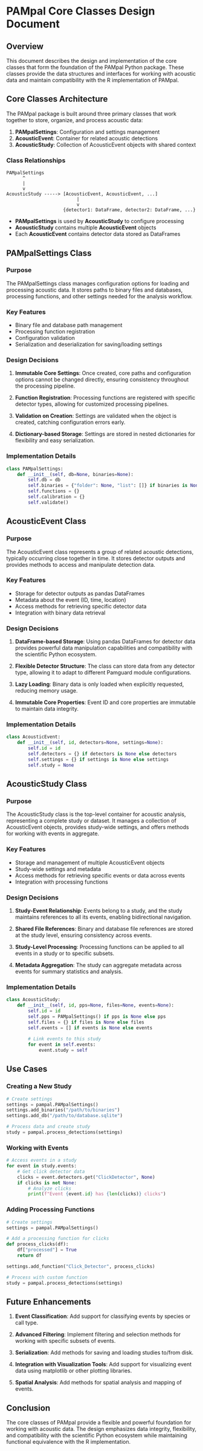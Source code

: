 # PAMpal Core Classes Design Document

## Overview

This document describes the design and implementation of the core classes that form the foundation of the PAMpal Python package. These classes provide the data structures and interfaces for working with acoustic data and maintain compatibility with the R implementation of PAMpal.

## Core Classes Architecture

The PAMpal package is built around three primary classes that work together to store, organize, and process acoustic data:

1. **PAMpalSettings**: Configuration and settings management
2. **AcousticEvent**: Container for related acoustic detections
3. **AcousticStudy**: Collection of AcousticEvent objects with shared context

### Class Relationships

```
PAMpalSettings
      ^
      |
      v
AcousticStudy -----> [AcousticEvent, AcousticEvent, ...]
                          |
                          v
                     {detector1: DataFrame, detector2: DataFrame, ...}
```

- **PAMpalSettings** is used by **AcousticStudy** to configure processing
- **AcousticStudy** contains multiple **AcousticEvent** objects
- Each **AcousticEvent** contains detector data stored as DataFrames

## PAMpalSettings Class

### Purpose

The PAMpalSettings class manages configuration options for loading and processing acoustic data. It stores paths to binary files and databases, processing functions, and other settings needed for the analysis workflow.

### Key Features

- Binary file and database path management
- Processing function registration
- Configuration validation
- Serialization and deserialization for saving/loading settings

### Design Decisions

1. **Immutable Core Settings**: Once created, core paths and configuration options cannot be changed directly, ensuring consistency throughout the processing pipeline.

2. **Function Registration**: Processing functions are registered with specific detector types, allowing for customized processing pipelines.

3. **Validation on Creation**: Settings are validated when the object is created, catching configuration errors early.

4. **Dictionary-based Storage**: Settings are stored in nested dictionaries for flexibility and easy serialization.

### Implementation Details

```python
class PAMpalSettings:
    def __init__(self, db=None, binaries=None):
        self.db = db
        self.binaries = {"folder": None, "list": []} if binaries is None else binaries
        self.functions = {}
        self.calibration = {}
        self.validate()
```

## AcousticEvent Class

### Purpose

The AcousticEvent class represents a group of related acoustic detections, typically occurring close together in time. It stores detector outputs and provides methods to access and manipulate detection data.

### Key Features

- Storage for detector outputs as pandas DataFrames
- Metadata about the event (ID, time, location)
- Access methods for retrieving specific detector data
- Integration with binary data retrieval

### Design Decisions

1. **DataFrame-based Storage**: Using pandas DataFrames for detector data provides powerful data manipulation capabilities and compatibility with the scientific Python ecosystem.

2. **Flexible Detector Structure**: The class can store data from any detector type, allowing it to adapt to different Pamguard module configurations.

3. **Lazy Loading**: Binary data is only loaded when explicitly requested, reducing memory usage.

4. **Immutable Core Properties**: Event ID and core properties are immutable to maintain data integrity.

### Implementation Details

```python
class AcousticEvent:
    def __init__(self, id, detectors=None, settings=None):
        self.id = id
        self.detectors = {} if detectors is None else detectors
        self.settings = {} if settings is None else settings
        self.study = None
```

## AcousticStudy Class

### Purpose

The AcousticStudy class is the top-level container for acoustic analysis, representing a complete study or dataset. It manages a collection of AcousticEvent objects, provides study-wide settings, and offers methods for working with events in aggregate.

### Key Features

- Storage and management of multiple AcousticEvent objects
- Study-wide settings and metadata
- Access methods for retrieving specific events or data across events
- Integration with processing functions

### Design Decisions

1. **Study-Event Relationship**: Events belong to a study, and the study maintains references to all its events, enabling bidirectional navigation.

2. **Shared File References**: Binary and database file references are stored at the study level, ensuring consistency across events.

3. **Study-Level Processing**: Processing functions can be applied to all events in a study or to specific subsets.

4. **Metadata Aggregation**: The study can aggregate metadata across events for summary statistics and analysis.

### Implementation Details

```python
class AcousticStudy:
    def __init__(self, id, pps=None, files=None, events=None):
        self.id = id
        self.pps = PAMpalSettings() if pps is None else pps
        self.files = {} if files is None else files
        self.events = [] if events is None else events
        
        # Link events to this study
        for event in self.events:
            event.study = self
```

## Use Cases

### Creating a New Study

```python
# Create settings
settings = pampal.PAMpalSettings()
settings.add_binaries("/path/to/binaries")
settings.add_db("/path/to/database.sqlite")

# Process data and create study
study = pampal.process_detections(settings)
```

### Working with Events

```python
# Access events in a study
for event in study.events:
    # Get click detector data
    clicks = event.detectors.get("ClickDetector", None)
    if clicks is not None:
        # Analyze clicks
        print(f"Event {event.id} has {len(clicks)} clicks")
```

### Adding Processing Functions

```python
# Create settings
settings = pampal.PAMpalSettings()

# Add a processing function for clicks
def process_clicks(df):
    df["processed"] = True
    return df

settings.add_function("Click_Detector", process_clicks)

# Process with custom function
study = pampal.process_detections(settings)
```

## Future Enhancements

1. **Event Classification**: Add support for classifying events by species or call type.

2. **Advanced Filtering**: Implement filtering and selection methods for working with specific subsets of events.

3. **Serialization**: Add methods for saving and loading studies to/from disk.

4. **Integration with Visualization Tools**: Add support for visualizing event data using matplotlib or other plotting libraries.

5. **Spatial Analysis**: Add methods for spatial analysis and mapping of events.

## Conclusion

The core classes of PAMpal provide a flexible and powerful foundation for working with acoustic data. The design emphasizes data integrity, flexibility, and compatibility with the scientific Python ecosystem while maintaining functional equivalence with the R implementation.
